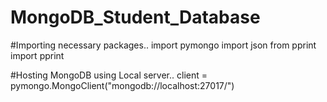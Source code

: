 # MongoDB_Student_Database

#Importing necessary packages..
import pymongo
import json
from pprint import pprint


#Hosting MongoDB using Local server..
client = pymongo.MongoClient("mongodb://localhost:27017/")

